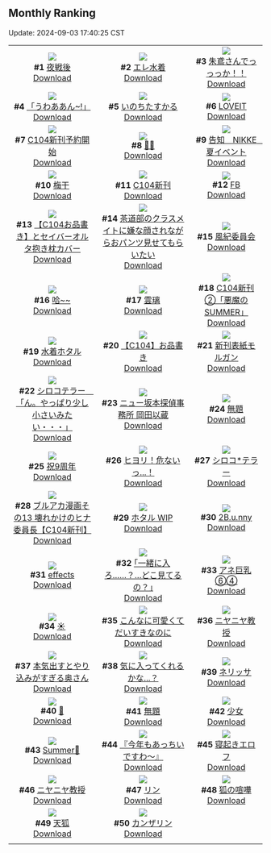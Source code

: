 ## Monthly Ranking
Update: 2024-09-03 17:40:25 CST

|      |      |      |
| :----: | :----: | :----: |
| ![](https://i.pixiv.re/c/240x480/img-master/img/2024/08/06/01/10/44/121220896_p0_master1200.jpg)<br>**#1** [夜戦後](https://www.pixiv.net/artworks/121220896)<br>[Download](https://i.pixiv.re/img-original/img/2024/08/06/01/10/44/121220896_p0.jpg) | ![](https://i.pixiv.re/c/240x480/img-master/img/2024/08/06/20/47/08/121240671_p0_master1200.jpg)<br>**#2** [エレ水着](https://www.pixiv.net/artworks/121240671)<br>[Download](https://i.pixiv.re/img-original/img/2024/08/06/20/47/08/121240671_p0.jpg) | ![](https://i.pixiv.re/c/240x480/img-master/img/2024/08/06/00/00/28/121218424_p0_master1200.jpg)<br>**#3** [朱鳶さんでっっっか！！](https://www.pixiv.net/artworks/121218424)<br>[Download](https://i.pixiv.re/img-original/img/2024/08/06/00/00/28/121218424_p0.jpg) |
| ![](https://i.pixiv.re/c/240x480/img-master/img/2024/08/06/19/13/21/121238097_p0_master1200.jpg)<br>**#4** [「うわああん~!」](https://www.pixiv.net/artworks/121238097)<br>[Download](https://i.pixiv.re/img-original/img/2024/08/06/19/13/21/121238097_p0.png) | ![](https://i.pixiv.re/c/240x480/img-master/img/2024/08/05/00/00/44/121189082_p0_master1200.jpg)<br>**#5** [いのちたすかる](https://www.pixiv.net/artworks/121189082)<br>[Download](https://i.pixiv.re/img-original/img/2024/08/05/00/00/44/121189082_p0.jpg) | ![](https://i.pixiv.re/c/240x480/img-master/img/2024/08/07/00/00/13/121247335_p0_master1200.jpg)<br>**#6** [LOVEIT](https://www.pixiv.net/artworks/121247335)<br>[Download](https://i.pixiv.re/img-original/img/2024/08/07/00/00/13/121247335_p0.jpg) |
| ![](https://i.pixiv.re/c/240x480/img-master/img/2024/08/06/14/20/40/121232101_p0_master1200.jpg)<br>**#7** [C104新刊予約開始](https://www.pixiv.net/artworks/121232101)<br>[Download](https://i.pixiv.re/img-original/img/2024/08/06/14/20/40/121232101_p0.jpg) | ![](https://i.pixiv.re/c/240x480/img-master/img/2024/08/06/00/00/24/121218410_p0_master1200.jpg)<br>**#8** [🫳💕](https://www.pixiv.net/artworks/121218410)<br>[Download](https://i.pixiv.re/img-original/img/2024/08/06/00/00/24/121218410_p0.jpg) | ![](https://i.pixiv.re/c/240x480/img-master/img/2024/08/08/02/29/25/121239309_p0_master1200.jpg)<br>**#9** [告知　NIKKE　夏イベント](https://www.pixiv.net/artworks/121239309)<br>[Download](https://i.pixiv.re/img-original/img/2024/08/08/02/29/25/121239309_p0.png) |
| ![](https://i.pixiv.re/c/240x480/img-master/img/2024/08/06/07/30/03/121226026_p0_master1200.jpg)<br>**#10** [梅干](https://www.pixiv.net/artworks/121226026)<br>[Download](https://i.pixiv.re/img-original/img/2024/08/06/07/30/03/121226026_p0.jpg) | ![](https://i.pixiv.re/c/240x480/img-master/img/2024/08/06/18/24/30/121236824_p0_master1200.jpg)<br>**#11** [C104新刊](https://www.pixiv.net/artworks/121236824)<br>[Download](https://i.pixiv.re/img-original/img/2024/08/06/18/24/30/121236824_p0.jpg) | ![](https://i.pixiv.re/c/240x480/img-master/img/2024/08/04/17/25/21/121175326_p0_master1200.jpg)<br>**#12** [FB](https://www.pixiv.net/artworks/121175326)<br>[Download](https://i.pixiv.re/img-original/img/2024/08/04/17/25/21/121175326_p0.png) |
| ![](https://i.pixiv.re/c/240x480/img-master/img/2024/08/06/00/00/51/121218498_p0_master1200.jpg)<br>**#13** [【C104お品書き】とセイバーオルタ抱き枕カバー](https://www.pixiv.net/artworks/121218498)<br>[Download](https://i.pixiv.re/img-original/img/2024/08/06/00/00/51/121218498_p0.png) | ![](https://i.pixiv.re/c/240x480/img-master/img/2024/08/06/10/00/04/121227956_p0_master1200.jpg)<br>**#14** [茶道部のクラスメイトに嫌な顔されながらおパンツ見せてもらいたい](https://www.pixiv.net/artworks/121227956)<br>[Download](https://i.pixiv.re/img-original/img/2024/08/06/10/00/04/121227956_p0.jpg) | ![](https://i.pixiv.re/c/240x480/img-master/img/2024/08/06/00/00/19/121218393_p0_master1200.jpg)<br>**#15** [風紀委員会](https://www.pixiv.net/artworks/121218393)<br>[Download](https://i.pixiv.re/img-original/img/2024/08/06/00/00/19/121218393_p0.jpg) |
| ![](https://i.pixiv.re/c/240x480/img-master/img/2024/08/06/00/00/13/121218366_p0_master1200.jpg)<br>**#16** [哈~~](https://www.pixiv.net/artworks/121218366)<br>[Download](https://i.pixiv.re/img-original/img/2024/08/06/00/00/13/121218366_p0.jpg) | ![](https://i.pixiv.re/c/240x480/img-master/img/2024/08/04/01/18/21/121157626_p0_master1200.jpg)<br>**#17** [雲璃](https://www.pixiv.net/artworks/121157626)<br>[Download](https://i.pixiv.re/img-original/img/2024/08/04/01/18/21/121157626_p0.png) | ![](https://i.pixiv.re/c/240x480/img-master/img/2024/08/06/00/01/26/121218562_p0_master1200.jpg)<br>**#18** [C104新刊②「悪魔のSUMMER」](https://www.pixiv.net/artworks/121218562)<br>[Download](https://i.pixiv.re/img-original/img/2024/08/06/00/01/26/121218562_p0.jpg) |
| ![](https://i.pixiv.re/c/240x480/img-master/img/2024/08/06/19/30/58/121238567_p0_master1200.jpg)<br>**#19** [水着ホタル](https://www.pixiv.net/artworks/121238567)<br>[Download](https://i.pixiv.re/img-original/img/2024/08/06/19/30/58/121238567_p0.jpg) | ![](https://i.pixiv.re/c/240x480/img-master/img/2024/08/06/00/00/39/121218460_p0_master1200.jpg)<br>**#20** [【C104】お品書き](https://www.pixiv.net/artworks/121218460)<br>[Download](https://i.pixiv.re/img-original/img/2024/08/06/00/00/39/121218460_p0.png) | ![](https://i.pixiv.re/c/240x480/img-master/img/2024/08/05/00/00/08/121188939_p0_master1200.jpg)<br>**#21** [新刊表紙モルガン](https://www.pixiv.net/artworks/121188939)<br>[Download](https://i.pixiv.re/img-original/img/2024/08/05/00/00/08/121188939_p0.png) |
| ![](https://i.pixiv.re/c/240x480/img-master/img/2024/08/04/08/00/06/121163308_p0_master1200.jpg)<br>**#22** [シロコテラー　「ん。やっぱり少し小さいみたい・・・」](https://www.pixiv.net/artworks/121163308)<br>[Download](https://i.pixiv.re/img-original/img/2024/08/04/08/00/06/121163308_p0.jpg) | ![](https://i.pixiv.re/c/240x480/img-master/img/2024/08/05/00/00/34/121189040_p0_master1200.jpg)<br>**#23** [ニュー坂本探偵事務所 岡田以蔵](https://www.pixiv.net/artworks/121189040)<br>[Download](https://i.pixiv.re/img-original/img/2024/08/05/00/00/34/121189040_p0.jpg) | ![](https://i.pixiv.re/c/240x480/img-master/img/2024/08/06/00/16/40/121219264_p0_master1200.jpg)<br>**#24** [無題](https://www.pixiv.net/artworks/121219264)<br>[Download](https://i.pixiv.re/img-original/img/2024/08/06/00/16/40/121219264_p0.png) |
| ![](https://i.pixiv.re/c/240x480/img-master/img/2024/08/06/17/00/04/121234882_p0_master1200.jpg)<br>**#25** [祝9周年](https://www.pixiv.net/artworks/121234882)<br>[Download](https://i.pixiv.re/img-original/img/2024/08/06/17/00/04/121234882_p0.png) | ![](https://i.pixiv.re/c/240x480/img-master/img/2024/08/05/00/00/44/121189079_p0_master1200.jpg)<br>**#26** [ヒヨリ！危ないっ...！](https://www.pixiv.net/artworks/121189079)<br>[Download](https://i.pixiv.re/img-original/img/2024/08/05/00/00/44/121189079_p0.png) | ![](https://i.pixiv.re/c/240x480/img-master/img/2024/08/08/00/00/29/121277466_p0_master1200.jpg)<br>**#27** [シロコ*テラー](https://www.pixiv.net/artworks/121277466)<br>[Download](https://i.pixiv.re/img-original/img/2024/08/08/00/00/29/121277466_p0.jpg) |
| ![](https://i.pixiv.re/c/240x480/img-master/img/2024/08/05/15/37/36/121203900_p0_master1200.jpg)<br>**#28** [ブルアカ漫画その13 壊れかけのヒナ委員長【C104新刊】](https://www.pixiv.net/artworks/121203900)<br>[Download](https://i.pixiv.re/img-original/img/2024/08/05/15/37/36/121203900_p0.jpg) | ![](https://i.pixiv.re/c/240x480/img-master/img/2024/08/06/10/58/06/121228809_p0_master1200.jpg)<br>**#29** [ホタル WIP](https://www.pixiv.net/artworks/121228809)<br>[Download](https://i.pixiv.re/img-original/img/2024/08/06/10/58/06/121228809_p0.jpg) | ![](https://i.pixiv.re/c/240x480/img-master/img/2024/08/05/23/45/23/121217805_p0_master1200.jpg)<br>**#30** [2B.u.nny](https://www.pixiv.net/artworks/121217805)<br>[Download](https://i.pixiv.re/img-original/img/2024/08/05/23/45/23/121217805_p0.jpg) |
| ![](https://i.pixiv.re/c/240x480/img-master/img/2024/08/04/00/01/13/121154966_p0_master1200.jpg)<br>**#31** [effects](https://www.pixiv.net/artworks/121154966)<br>[Download](https://i.pixiv.re/img-original/img/2024/08/04/00/01/13/121154966_p0.png) | ![](https://i.pixiv.re/c/240x480/img-master/img/2024/08/05/17/14/53/121205696_p0_master1200.jpg)<br>**#32** [｢一緒に入ろ……？…どこ見てるの？｣](https://www.pixiv.net/artworks/121205696)<br>[Download](https://i.pixiv.re/img-original/img/2024/08/05/17/14/53/121205696_p0.jpg) | ![](https://i.pixiv.re/c/240x480/img-master/img/2024/08/05/08/00/05/121197120_p0_master1200.jpg)<br>**#33** [アネ巨乳⑥④](https://www.pixiv.net/artworks/121197120)<br>[Download](https://i.pixiv.re/img-original/img/2024/08/05/08/00/05/121197120_p0.jpg) |
| ![](https://i.pixiv.re/c/240x480/img-master/img/2024/08/06/02/27/17/121222428_p0_master1200.jpg)<br>**#34** [☀](https://www.pixiv.net/artworks/121222428)<br>[Download](https://i.pixiv.re/img-original/img/2024/08/06/02/27/17/121222428_p0.jpg) | ![](https://i.pixiv.re/c/240x480/img-master/img/2024/08/06/00/22/24/121219466_p0_master1200.jpg)<br>**#35** [こんなに可愛くてだいすきなのに](https://www.pixiv.net/artworks/121219466)<br>[Download](https://i.pixiv.re/img-original/img/2024/08/06/00/22/24/121219466_p0.jpg) | ![](https://i.pixiv.re/c/240x480/img-master/img/2024/08/06/12/14/27/121230091_p0_master1200.jpg)<br>**#36** [ニヤニヤ教授](https://www.pixiv.net/artworks/121230091)<br>[Download](https://i.pixiv.re/img-original/img/2024/08/06/12/14/27/121230091_p0.jpg) |
| ![](https://i.pixiv.re/c/240x480/img-master/img/2024/08/06/00/05/46/121218846_p0_master1200.jpg)<br>**#37** [本気出すとやり込みがすぎる奥さん](https://www.pixiv.net/artworks/121218846)<br>[Download](https://i.pixiv.re/img-original/img/2024/08/06/00/05/46/121218846_p0.jpg) | ![](https://i.pixiv.re/c/240x480/img-master/img/2024/08/05/00/30/05/121190382_p0_master1200.jpg)<br>**#38** [気に入ってくれるかな...？](https://www.pixiv.net/artworks/121190382)<br>[Download](https://i.pixiv.re/img-original/img/2024/08/05/00/30/05/121190382_p0.png) | ![](https://i.pixiv.re/c/240x480/img-master/img/2024/08/04/17/42/36/121175791_p0_master1200.jpg)<br>**#39** [ネリッサ](https://www.pixiv.net/artworks/121175791)<br>[Download](https://i.pixiv.re/img-original/img/2024/08/04/17/42/36/121175791_p0.png) |
| ![](https://i.pixiv.re/c/240x480/img-master/img/2024/08/05/00/00/50/121189102_p0_master1200.jpg)<br>**#40** [👅](https://www.pixiv.net/artworks/121189102)<br>[Download](https://i.pixiv.re/img-original/img/2024/08/05/00/00/50/121189102_p0.jpg) | ![](https://i.pixiv.re/c/240x480/img-master/img/2024/08/06/00/15/55/121219238_p0_master1200.jpg)<br>**#41** [無題](https://www.pixiv.net/artworks/121219238)<br>[Download](https://i.pixiv.re/img-original/img/2024/08/06/00/15/55/121219238_p0.png) | ![](https://i.pixiv.re/c/240x480/img-master/img/2024/08/05/17/41/43/121206259_p0_master1200.jpg)<br>**#42** [少女](https://www.pixiv.net/artworks/121206259)<br>[Download](https://i.pixiv.re/img-original/img/2024/08/05/17/41/43/121206259_p0.jpg) |
| ![](https://i.pixiv.re/c/240x480/img-master/img/2024/08/07/00/00/46/121247469_p0_master1200.jpg)<br>**#43** [Summer🌻](https://www.pixiv.net/artworks/121247469)<br>[Download](https://i.pixiv.re/img-original/img/2024/08/07/00/00/46/121247469_p0.jpg) | ![](https://i.pixiv.re/c/240x480/img-master/img/2024/08/04/13/57/27/121170271_p0_master1200.jpg)<br>**#44** [『今年もあっちいですわ～』](https://www.pixiv.net/artworks/121170271)<br>[Download](https://i.pixiv.re/img-original/img/2024/08/04/13/57/27/121170271_p0.jpg) | ![](https://i.pixiv.re/c/240x480/img-master/img/2024/08/04/00/30/02/121156177_p0_master1200.jpg)<br>**#45** [寝起きエロフ](https://www.pixiv.net/artworks/121156177)<br>[Download](https://i.pixiv.re/img-original/img/2024/08/04/00/30/02/121156177_p0.png) |
| ![](https://i.pixiv.re/c/240x480/img-master/img/2024/08/06/12/26/05/121230292_p0_master1200.jpg)<br>**#46** [ニヤニヤ教授](https://www.pixiv.net/artworks/121230292)<br>[Download](https://i.pixiv.re/img-original/img/2024/08/06/12/26/05/121230292_p0.png) | ![](https://i.pixiv.re/c/240x480/img-master/img/2024/08/07/00/02/32/121247672_p0_master1200.jpg)<br>**#47** [リン](https://www.pixiv.net/artworks/121247672)<br>[Download](https://i.pixiv.re/img-original/img/2024/08/07/00/02/32/121247672_p0.jpg) | ![](https://i.pixiv.re/c/240x480/img-master/img/2024/08/08/04/08/46/121283047_p0_master1200.jpg)<br>**#48** [狐の喧嘩](https://www.pixiv.net/artworks/121283047)<br>[Download](https://i.pixiv.re/img-original/img/2024/08/08/04/08/46/121283047_p0.png) |
| ![](https://i.pixiv.re/c/240x480/img-master/img/2024/08/06/12/57/07/121230788_p0_master1200.jpg)<br>**#49** [天狐](https://www.pixiv.net/artworks/121230788)<br>[Download](https://i.pixiv.re/img-original/img/2024/08/06/12/57/07/121230788_p0.jpg) | ![](https://i.pixiv.re/c/240x480/img-master/img/2024/08/07/16/38/44/121264072_p0_master1200.jpg)<br>**#50** [カンザリン](https://www.pixiv.net/artworks/121264072)<br>[Download](https://i.pixiv.re/img-original/img/2024/08/07/16/38/44/121264072_p0.png) |
|      |
